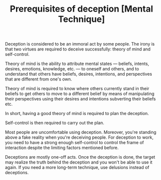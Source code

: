 ﻿---
layout: post
title: "Prerequisites of deception [Mental Technique]"
---

Deception is considered to be an immoral act by some people. The irony is that two virtues are required to deceive successfully: theory of mind and self-control.

Theory of mind is the ability to attribute mental states — beliefs, intents, desires, emotions, knowledge, etc. — to oneself and others, and to understand that others have beliefs, desires, intentions, and perspectives that are different from one's own.

Theory of mind is required
to know where others currently stand in their beliefs
to get others to move to a different belief by means of
manipulating their perspectives
using their desires and intentions
subverting their beliefs
etc.

In short, having a good theory of mind is required to plan the deception.

Self-control is then required to carry out the plan.

Most people are uncomfortable using deception. Moreover, you're standing above a fake reality when you're deceiving people. For deception to work, you need to have a strong enough self-control to control the frame of interaction despite the limiting factors mentioned before.

Deceptions are mostly one-off acts. Once the deception is done, the target may realize the truth behind the deception and you won't be able to use it again. If you need a more long-term technique, use delusions instead of deceptions.